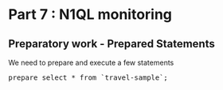 # Part 7 : N1QL monitoring

## Preparatory work - Prepared Statements 

We need to prepare and execute a few statements

<pre id="example">
prepare select * from `travel-sample`;
</pre>
